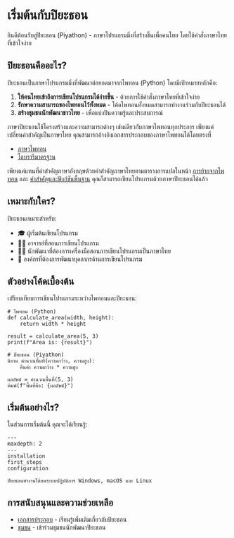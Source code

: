# เริ่มต้นกับปิยะธอน

ยินดีต้อนรับสู่ปิยะธอน (Piyathon) - ภาษาโปรแกรมมิ่งที่สร้างขึ้นเพื่อคนไทย โดยใช้คำสั่งภาษาไทยที่เข้าใจง่าย

## ปิยะธอนคืออะไร?

ปิยะธอนเป็นภาษาโปรแกรมมิ่งที่พัฒนาต่อยอดมาจากไพทอน (Python) โดยมีเป้าหมายหลักคือ:

1. **ให้คนไทยเข้าถึงการเขียนโปรแกรมได้ง่ายขึ้น** - ด้วยการใช้คำสั่งภาษาไทยที่เข้าใจง่าย
2. **รักษาความสามารถของไพทอนไว้ทั้งหมด** - โค้ดไพทอนทั้งหมดสามารถทำงานร่วมกับปิยะธอนได้
3. **สร้างชุมชนนักพัฒนาชาวไทย** - เพื่อแบ่งปันความรู้และประสบการณ์

ภาษาปิยะธอนใช้โครงสร้างและความสามารถต่างๆ เช่นเดียวกับภาษาไพทอนทุกประการ เพียงแค่เปลี่ยนคำสำคัญเป็นภาษาไทย คุณสามารถอ้างอิงเอกสารประกอบของภาษาไพทอนได้โดยตรงที่

- [ภาษาไพทอน](https://docs.python.org/3/reference/)
- [ไลบรารีมาตรฐาน](https://docs.python.org/3/library/)

เพียงแค่แทนที่คำสำคัญภาษาอังกฤษด้วยคำสำคัญภาษาไทยตามตารางการแปลในหน้า [การย้ายจากไพทอน](../tutorial/migration.md) และ [คำสำคัญและฟังก์ชันพื้นฐาน](../tutorial/keywords.md) คุณก็สามารถเขียนโปรแกรมด้วยภาษาปิยะธอนได้แล้ว

## เหมาะกับใคร?

ปิยะธอนเหมาะสำหรับ:

- 🎓 ผู้เริ่มต้นเขียนโปรแกรม
- 👩‍🏫 อาจารย์ที่สอนการเขียนโปรแกรม
- 👨‍💻 นักพัฒนาที่ต้องการเครื่องมือสอนการเขียนโปรแกรมเป็นภาษาไทย
- 🏢 องค์กรที่ต้องการพัฒนาบุคลากรด้านการเขียนโปรแกรม

## ตัวอย่างโค้ดเบื้องต้น

เปรียบเทียบการเขียนโปรแกรมระหว่างไพทอนและปิยะธอน:

```piyathon
# ไพทอน (Python)
def calculate_area(width, height):
    return width * height

result = calculate_area(5, 3)
print(f"Area is: {result}")
```

```piyathon
# ปิยะธอน (Piyathon)
นิยาม คำนวณพื้นที่(ความกว้าง, ความสูง):
    คืนค่า ความกว้าง * ความสูง

ผลลัพธ์ = คำนวณพื้นที่(5, 3)
พิมพ์(f"พื้นที่คือ: {ผลลัพธ์}")
```

## เริ่มต้นอย่างไร?

ในส่วนการเริ่มต้นนี้ คุณจะได้เรียนรู้:

```{toctree}
---
maxdepth: 2
---
installation
first_steps
configuration
```

```{note}
ปิยะธอนทำงานได้บนระบบปฏิบัติการ Windows, macOS และ Linux
```

## การสนับสนุนและความช่วยเหลือ

- [เอกสารประกอบ](../tutorial/index.md) - เรียนรู้เพิ่มเติมเกี่ยวกับปิยะธอน
- [ชุมชน](../community/index.md) - เข้าร่วมชุมชนนักพัฒนาปิยะธอน
